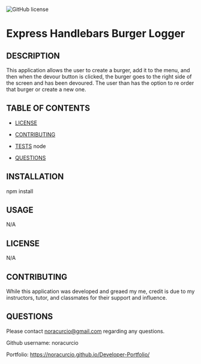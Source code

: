 ![GitHub license](https://img.shields.io/badge/license--blue.svg)
  
  # Express Handlebars Burger Logger

  ## DESCRIPTION 

  This application allows the user to create a burger, add it to the menu, and then when the devour button is clicked, the burger goes to the right side of the screen and has been devoured. The user than has the option to re order that burger or create a new one.  

  ## TABLE OF CONTENTS

  * [LICENSE](#license)

  * [CONTRIBUTING](#contributing)

  * [TESTS](#tests)
  node

  * [QUESTIONS](#questions)

  ## INSTALLATION
  npm install

  ## USAGE
  N/A

  ## LICENSE
  N/A

  ## CONTRIBUTING
  While this application was developed and greaed my me, credit is due to my instructors, tutor, and classmates for their support and influence. 

  ## QUESTIONS
  Please contact noracurcio@gmail.com regarding any questions. 

  Github username: noracurcio

  Portfolio: https://noracurcio.github.io/Developer-Portfolio/
